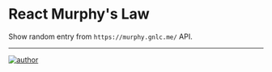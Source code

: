 # React Murphy's Law

Show random entry from `https://murphy.gnlc.me/` API.

---

[![author](https://img.shields.io/badge/author-iamgnlc-blueviolet)](https://github.com/iamgnlc)
